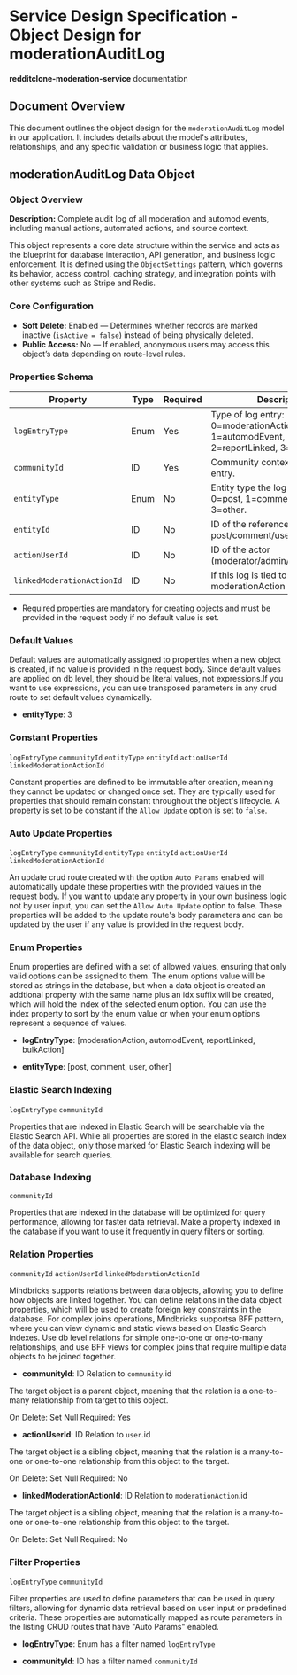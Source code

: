 # Service Design Specification - Object Design for moderationAuditLog

**redditclone-moderation-service** documentation

## Document Overview

This document outlines the object design for the `moderationAuditLog` model in our application. It includes details about the model's attributes, relationships, and any specific validation or business logic that applies.

## moderationAuditLog Data Object

### Object Overview

**Description:** Complete audit log of all moderation and automod events, including manual actions, automated actions, and source context.

This object represents a core data structure within the service and acts as the blueprint for database interaction, API generation, and business logic enforcement.
It is defined using the `ObjectSettings` pattern, which governs its behavior, access control, caching strategy, and integration points with other systems such as Stripe and Redis.

### Core Configuration

- **Soft Delete:** Enabled — Determines whether records are marked inactive (`isActive = false`) instead of being physically deleted.
- **Public Access:** No — If enabled, anonymous users may access this object’s data depending on route-level rules.

### Properties Schema

| Property                   | Type | Required | Description                                                                          |
| -------------------------- | ---- | -------- | ------------------------------------------------------------------------------------ |
| `logEntryType`             | Enum | Yes      | Type of log entry: 0=moderationAction, 1=automodEvent, 2=reportLinked, 3=bulkAction. |
| `communityId`              | ID   | Yes      | Community context of the log entry.                                                  |
| `entityType`               | Enum | No       | Entity type the log references: 0=post, 1=comment, 2=user, 3=other.                  |
| `entityId`                 | ID   | No       | ID of the referenced post/comment/user/object.                                       |
| `actionUserId`             | ID   | No       | ID of the actor (moderator/admin/user/automod).                                      |
| `linkedModerationActionId` | ID   | No       | If this log is tied to a specific moderationAction entry.                            |

- Required properties are mandatory for creating objects and must be provided in the request body if no default value is set.

### Default Values

Default values are automatically assigned to properties when a new object is created, if no value is provided in the request body.
Since default values are applied on db level, they should be literal values, not expressions.If you want to use expressions, you can use transposed parameters in any crud route to set default values dynamically.

- **entityType**: 3

### Constant Properties

`logEntryType` `communityId` `entityType` `entityId` `actionUserId` `linkedModerationActionId`

Constant properties are defined to be immutable after creation, meaning they cannot be updated or changed once set. They are typically used for properties that should remain constant throughout the object's lifecycle.
A property is set to be constant if the `Allow Update` option is set to `false`.

### Auto Update Properties

`logEntryType` `communityId` `entityType` `entityId` `actionUserId` `linkedModerationActionId`

An update crud route created with the option `Auto Params` enabled will automatically update these properties with the provided values in the request body.
If you want to update any property in your own business logic not by user input, you can set the `Allow Auto Update` option to false.
These properties will be added to the update route's body parameters and can be updated by the user if any value is provided in the request body.

### Enum Properties

Enum properties are defined with a set of allowed values, ensuring that only valid options can be assigned to them.
The enum options value will be stored as strings in the database,
but when a data object is created an addtional property with the same name plus an idx suffix will be created, which will hold the index of the selected enum option.
You can use the index property to sort by the enum value or when your enum options represent a sequence of values.

- **logEntryType**: [moderationAction, automodEvent, reportLinked, bulkAction]

- **entityType**: [post, comment, user, other]

### Elastic Search Indexing

`logEntryType` `communityId`

Properties that are indexed in Elastic Search will be searchable via the Elastic Search API.
While all properties are stored in the elastic search index of the data object, only those marked for Elastic Search indexing will be available for search queries.

### Database Indexing

`communityId`

Properties that are indexed in the database will be optimized for query performance, allowing for faster data retrieval.
Make a property indexed in the database if you want to use it frequently in query filters or sorting.

### Relation Properties

`communityId` `actionUserId` `linkedModerationActionId`

Mindbricks supports relations between data objects, allowing you to define how objects are linked together.
You can define relations in the data object properties, which will be used to create foreign key constraints in the database.
For complex joins operations, Mindbricks supportsa BFF pattern, where you can view dynamic and static views based on Elastic Search Indexes.
Use db level relations for simple one-to-one or one-to-many relationships, and use BFF views for complex joins that require multiple data objects to be joined together.

- **communityId**: ID
  Relation to `community`.id

The target object is a parent object, meaning that the relation is a one-to-many relationship from target to this object.

On Delete: Set Null
Required: Yes

- **actionUserId**: ID
  Relation to `user`.id

The target object is a sibling object, meaning that the relation is a many-to-one or one-to-one relationship from this object to the target.

On Delete: Set Null
Required: No

- **linkedModerationActionId**: ID
  Relation to `moderationAction`.id

The target object is a sibling object, meaning that the relation is a many-to-one or one-to-one relationship from this object to the target.

On Delete: Set Null
Required: No

### Filter Properties

`logEntryType` `communityId`

Filter properties are used to define parameters that can be used in query filters, allowing for dynamic data retrieval based on user input or predefined criteria.
These properties are automatically mapped as route parameters in the listing CRUD routes that have "Auto Params" enabled.

- **logEntryType**: Enum has a filter named `logEntryType`

- **communityId**: ID has a filter named `communityId`
